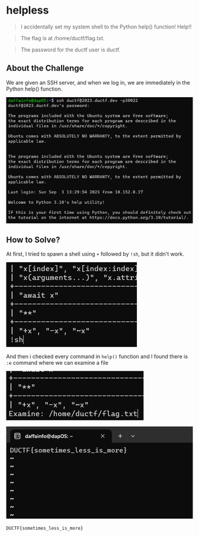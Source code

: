 # helpless
> I accidentally set my system shell to the Python help() function! Help!!

> The flag is at /home/ductf/flag.txt.

> The password for the ductf user is ductf.

## About the Challenge
We are given an SSH server, and when we log in, we are immediately in the Python help() function.

![preview](images/preview.png)

## How to Solve?
At first, I tried to spawn a shell using `+` followed by `!sh`, but it didn't work.

![sh](images/sh.png)

And then i checked every command in `help()` function and I found there is `:e` command where we can examine a file

![examine](images/examine.png)

![flag](images/flag.png)

```
DUCTF{sometimes_less_is_more}
```